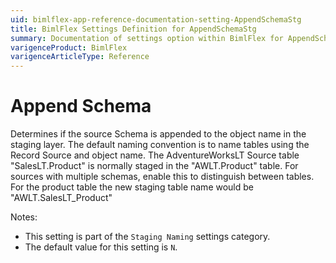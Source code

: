 ```yaml
---
uid: bimlflex-app-reference-documentation-setting-AppendSchemaStg
title: BimlFlex Settings Definition for AppendSchemaStg
summary: Documentation of settings option within BimlFlex for AppendSchemaStg
varigenceProduct: BimlFlex
varigenceArticleType: Reference
---
```


# Append Schema

Determines if the source Schema is appended to the object name in the staging layer. The default naming convention is to name tables using the Record Source and object name. The AdventureWorksLT Source table "SalesLT.Product" is normally staged in the "AWLT.Product" table. For sources with multiple schemas, enable this to distinguish between tables. For the product table the new staging table name would be "AWLT.SalesLT_Product"

Notes:

* This setting is part of the `Staging Naming` settings category.
* The default value for this setting is `N`.
